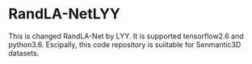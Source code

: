 # RandLA-NetLYY
This is changed RandLA-Net by LYY. It is supported tensorflow2.6 and python3.6. Escipally, this code repository is suiitable for Senmantic3D datasets.
